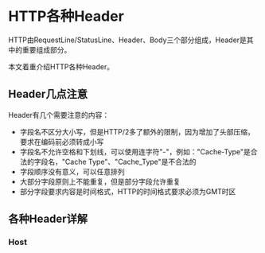 # HTTP各种Header
HTTP由RequestLine/StatusLine、Header、Body三个部分组成，Header是其中的重要组成部分。

本文着重介绍HTTP各种Header。

## Header几点注意
Header有几个需要注意的内容：
- 字段名不区分大小写，但是HTTP/2多了额外的限制，因为增加了头部压缩，要求在编码前必须转成小写
- 字段名不允许空格和下划线，可以使用连字符"-"，例如："Cache-Type"是合法的字段名，"Cache Type"、"Cache_Type"是不合法的
- 字段顺序没有意义，可以任意排列
- 大部分字段原则上不能重复，但是部分字段允许重复
- 部分字段要求内容是时间格式，HTTP的时间格式要求必须为GMT时区

## 各种Header详解

### Host
